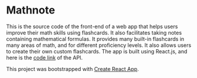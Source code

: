 # Mathnote

This is the source code of the front-end of a web app that helps users improve their math skills using flashcards. It also facilitates taking notes containing mathematical formulas.
It provides many built-in flashcards in many areas of math, and for different proficiency levels.
It also allows users to create their own custom flashcards.
The app is built using React.js, and here is the [code link](https://github.com/hamzabow/mathnote-api) of the API.

This project was bootstrapped with [Create React App](https://github.com/facebook/create-react-app).
